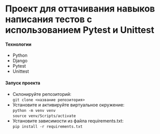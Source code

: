 # Проект для оттачивания навыков написания тестов с использованием Pytest и Unittest

#### Технологии

- Python
- Django 
- Pytest
- Unittest

#### Запуск проекта

- Склонируйте репозиторий:  
``` git clone <название репозитория> ```    
- Установите и активируйте виртуальное окружение:  
``` python -m venv venv ```  
``` source venv/Scripts/activate ``` 
- Установите зависимости из файла requirements.txt:   
``` pip install -r requirements.txt ```

